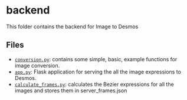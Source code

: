 # backend

This folder contains the backend for Image to Desmos

## Files

- [`conversion.py`](./backend/conversion.py): contains some simple, basic, example functions for image conversion.
- [`app.py`](./backend/app.py): Flask application for serving the all the image expressions to Desmos.
- [`calculate_frames.py`](./backend/calculate_frames.py): calculates the Bezier expressions for all the images and stores them in server_frames.json
